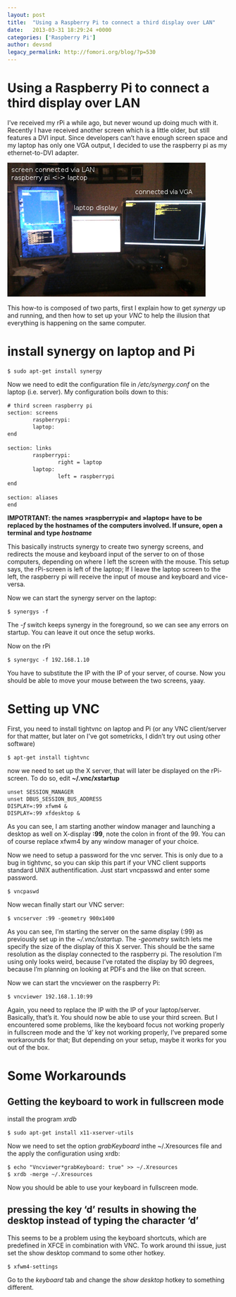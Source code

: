 ```yaml
---
layout: post
title:  "Using a Raspberry Pi to connect a third display over LAN"
date:   2013-03-31 18:29:24 +0000
categories: ['Raspberry Pi']
author: devsnd
legacy_permalink: http://fomori.org/blog/?p=530
---
```



Using a Raspberry Pi to connect a third display over LAN
========================================================

I’ve received my rPi a while ago, but never wound up doing much with it. Recently I have received another screen which is a little older, but still features a DVI input. Since developers can’t have enough screen space and my laptop has only one VGA output, I decided to use the raspberry pi as my ethernet-to-DVI adapter.

[![IMG_20130331_200140](/assets/images/IMG_20130331_200140.jpg)](http://fomori.org/blog/?attachment_id=538)

This how-to is composed of two parts, first I explain how to get *synergy* up and running, and then how to set up your *VNC* to help the illusion that everything is happening on the same computer.

install synergy on laptop and Pi
================================

```
$ sudo apt-get install synergy
```

Now we need to edit the configuration file in */etc/synergy.conf* on the laptop (i.e. server). My configuration boils down to this:

```
# third screen raspberry pi 
section: screens
        raspberrypi:
        laptop:
end
 
section: links
        raspberrypi:
                right = laptop
        laptop:
                left = raspberrypi
end
 
section: aliases
end
```

**IMPOTRTANT: the names »raspberrypi« and »laptop« have to be replaced by the hostnames of the computers involved. If unsure, open a terminal and type *hostname***

This basically instructs synergy to create two synergy screens, and redirects the mouse and keyboard input of the server to on of those computers, depending on where I left the screen with the mouse. This setup says, the rPi-screen is left of the laptop; If I leave the laptop screen to the left, the raspberry pi will receive the input of mouse and keyboard and vice-versa.

Now we can start the synergy server on the laptop:

```
$ synergys -f
```

The *-f* switch keeps synergy in the foreground, so we can see any errors on startup. You can leave it out once the setup works.

Now on the rPi

```
$ synergyc -f 192.168.1.10
```

You have to substitute the IP with the IP of your server, of course. Now you should be able to move your mouse between the two screens, yaay.

Setting up VNC
==============

First, you need to install tightvnc on laptop and Pi (or any VNC client/server for that matter, but later on I’ve got sometricks, I didn’t try out using other software)

```
$ apt-get install tightvnc
```

now we need to set up the X server, that will later be displayed on the rPi-screen. To do so, edit **~/.vnc/xstartup**

```
unset SESSION_MANAGER
unset DBUS_SESSION_BUS_ADDRESS
DISPLAY=:99 xfwm4 &
DISPLAY=:99 xfdesktop &
```

As you can see, I am starting another window manager and launching a desktop as well on X-display **:99**, note the colon in front of the 99. You can of course replace xfwm4 by any window manager of your choice.

Now we need  to setup a password for the vnc server. This is only due to a bug in tightvnc, so you can skip this part if your VNC client supports standard UNIX authentification. Just start vncpasswd and enter some password.

```
$ vncpaswd
```

Now wecan finally start our VNC server:

```
$ vncserver :99 -geometry 900x1400
```

As you can see, I’m starting the server on the same display (:99) as previously set up in the *~/.vnc/xstartup*. The *-geometry* switch lets me specify the size of the display of this X server. This should be the same resolution as the display connected to the raspberry pi. The resolution I’m using only looks weird, because I’ve rotated the display by 90 degrees, because I’m planning on looking at PDFs and the like on that screen.

Now we can start the vncviewer on the raspberry Pi:

```
$ vncviewer 192.168.1.10:99
```

Again, you need to replace the IP  with the IP of your laptop/server. Basically, that’s it. You should now be able to use your third screen. But I encountered some problems, like the keyboard focus not working properly in fullscreen mode and the ‘d’ key not working properly, I’ve prepared some workarounds for that; But depending on your setup, maybe it works for you out of the box.

Some Workarounds
================

Getting the keyboard to work in fullscreen mode
-----------------------------------------------

install the program *xrdb*

```
$ sudo apt-get install x11-xserver-utils
```

Now we need to set the option *grabKeyboard* inthe ~/.Xresources file and the apply the configuration using xrdb:

```
$ echo "Vncviewer*grabKeyboard: true" >> ~/.Xresources
$ xrdb -merge ~/.Xresources
```

Now you should be able to use your keyboard in fullscreen mode.

pressing the key ‘d’ results in showing the desktop instead of typing the character ‘d’
---------------------------------------------------------------------------------------

This seems to be a problem using the keyboard shortcuts, which are predefined in XFCE in combination with VNC. To work around thi issue, just set the show desktop command to some other hotkey.

```
$ xfwm4-settings
```

Go to the *keyboard* tab and change the *show desktop* hotkey to something different.

  

	